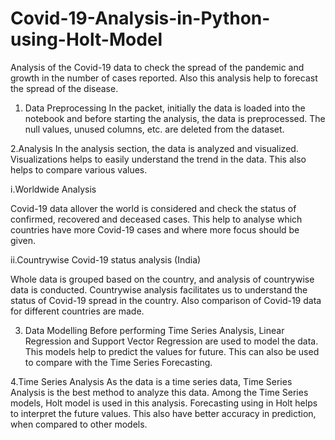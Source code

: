 # Covid-19-Analysis-in-Python-using-Holt-Model
Analysis of the Covid-19 data to check the spread of the pandemic and growth in the number of cases reported. Also this analysis help to forecast the spread of the disease.
1. Data Preprocessing
In the packet, initially the data is loaded into the notebook and before starting the analysis, the data is preprocessed. The null values, unused columns, etc. are deleted from the dataset.

2.Analysis
In the analysis section, the data is analyzed and visualized. Visualizations helps to easily understand the trend in the data. This also helps to compare various values.

i.Worldwide Analysis

  Covid-19 data allover the world is considered and check the status of confirmed, recovered and deceased cases. This help to analyse which countries have more Covid-19 cases and where more focus should be given.

ii.Countrywise Covid-19 status analysis (India)

  Whole data is grouped based on the country, and analysis of countrywise data is conducted. Countrywise analysis facilitates us to understand the status of Covid-19 spread in the country. Also comparison of Covid-19 data for different countries are made.

3. Data Modelling
Before performing Time Series Analysis, Linear Regression and Support Vector Regression are used to model the data. This models help to predict the values for future. This can also be used to compare with the Time Series Forecasting.

4.Time Series Analysis
As the data is a time series data, Time Series Analysis is the best method to analyze this data. Among the Time Series models, Holt model is used in this analysis. Forecasting using in Holt helps to interpret the future values. This also have better accuracy in prediction, when compared to other models.
